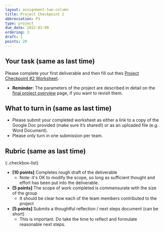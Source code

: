 ```yaml
---
layout: assignment-two-column
title: Project Checkpoint 2
abbreviation: P3
type: project
due_date: 2022-03-09
ordering: 3
draft: 1
points: 20
---
```


## Your task (same as last time)
Please complete your first deliverable and then fill out thes <a href="https://docs.google.com/document/d/10PUkczoUlMdTbN3LckkkJBK9f8oU2WG-9dAeRxNLRPA/edit?usp=sharing" target="_blank">Project Checkpoint #2 Worksheet</a>.
* **Reminder:** The parameters of the project are described in detail on the [final project overview](../project-description) page, if you want to revisit them.

## What to turn in (same as last time)
* Please submit your completed worksheet as either a link to a copy of the Google Doc provided (make sure it’s shared!) or as an uploaded file (e.g. Word Document).
* Please only turn in one submission per team.


## Rubric (same as last time)
{:.checkbox-list}
* **[10 points]** Completes rough draft of the deliverable
  * Note: it's OK to modify the scope, so long as sufficient thought and effort has been put into the deliverable.
* **[5 points]** The scope of work completed is commensurate with the size of the group
  * It should be clear how each of the team members contributed to the project
* **[5 points]** Submits a thoughtful reflection / next steps document (can be short)
  * This is important. Do take the time to reflect and formulate reasonable next steps.